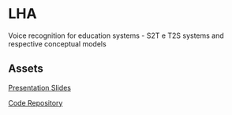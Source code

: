 # LHA

Voice recognition for education systems​ - S2T e T2S systems and respective conceptual models​

## Assets

[Presentation Slides](presentation.pdf)

[Code Repository](https://github.com/machadovilaca/LHA)
